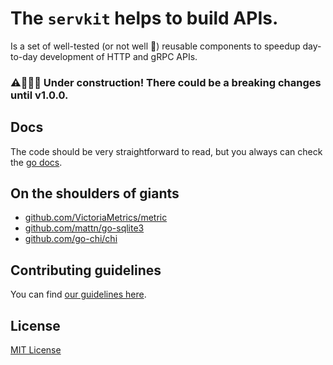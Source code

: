 # The `servkit` helps to build APIs.

Is a set of well-tested (or not well 🤭) reusable components to speedup day-to-day development of HTTP and gRPC APIs.

### ⚠️👷‍♂️🚧 Under construction! There could be a breaking changes until v1.0.0.

## Docs

The code should be very straightforward to read, but you always can check the [go docs](https://pkg.go.dev/github.com/plainq/servekit). 

## On the shoulders of giants

- [github.com/VictoriaMetrics/metric](https://github.com/VictoriaMetrics/metrics)
- [github.com/mattn/go-sqlite3](https://github.com/mattn/go-sqlite3)
- [github.com/go-chi/chi](https://github.com/go-chi/chi)

## Contributing guidelines

You can find [our guidelines here](CONTRIBUTING.md). 

## License

[MIT License](LICENSE.md)